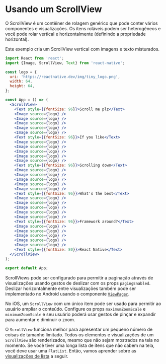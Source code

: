# Usando um ScrollView

O ScrollView é um contêiner de rolagem genérico que pode conter vários componentes e visualizações. Os itens roláveis podem ser heterogêneos e você pode rolar vertical e horizontalmente (definindo a propriedade horizontal).

Este exemplo cria um ScrollView vertical com imagens e texto misturados.

```jsx
import React from 'react';
import {Image, ScrollView, Text} from 'react-native';

const logo = {
  uri: 'https://reactnative.dev/img/tiny_logo.png',
  width: 64,
  height: 64,
};

const App = () => (
  <ScrollView>
    <Text style={{fontSize: 96}}>Scroll me plz</Text>
    <Image source={logo} />
    <Image source={logo} />
    <Image source={logo} />
    <Image source={logo} />
    <Image source={logo} />
    <Text style={{fontSize: 96}}>If you like</Text>
    <Image source={logo} />
    <Image source={logo} />
    <Image source={logo} />
    <Image source={logo} />
    <Image source={logo} />
    <Text style={{fontSize: 96}}>Scrolling down</Text>
    <Image source={logo} />
    <Image source={logo} />
    <Image source={logo} />
    <Image source={logo} />
    <Image source={logo} />
    <Text style={{fontSize: 96}}>What's the best</Text>
    <Image source={logo} />
    <Image source={logo} />
    <Image source={logo} />
    <Image source={logo} />
    <Image source={logo} />
    <Text style={{fontSize: 96}}>Framework around?</Text>
    <Image source={logo} />
    <Image source={logo} />
    <Image source={logo} />
    <Image source={logo} />
    <Image source={logo} />
    <Text style={{fontSize: 80}}>React Native</Text>
  </ScrollView>
);

export default App;
```

ScrollViews pode ser configurado para permitir a paginação através de visualizações usando gestos de deslizar com os props `pagingEnabled`. Deslizar horizontalmente entre visualizações também pode ser implementado no Android usando o componente [`ViewPager`](https://github.com/react-native-community/react-native-viewpager).

No iOS, um `ScrollView` com um único item pode ser usado para permitir ao usuário ampliar o conteúdo. Configure os props `maximumZoomScale` e `minimumZoomScale` e seu usuário poderá usar gestos de pinçar e expandir para aumentar e diminuir o zoom.

O `ScrollView` funciona melhor para apresentar um pequeno número de coisas de tamanho limitado. Todos os elementos e visualizações de um `ScrollView` são renderizados, mesmo que não sejam mostrados na tela no momento. Se você tiver uma longa lista de itens que não cabem na tela, você deve usar uma `FlatList`. Então, vamos aprender sobre as [visualizações de lista](/docs/using-a-listview.md) a seguir.
